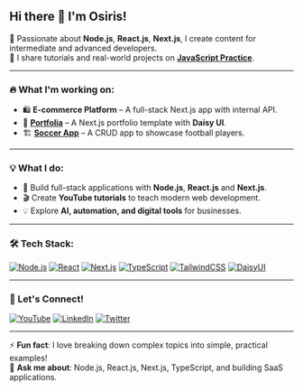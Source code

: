 ## Hi there 👋 I'm Osiris!

<!--
**Osiris8/Osiris8** is a ✨ _special_ ✨ repository because its `README.md` (this file) appears on your GitHub profile.

Here are some ideas to get you started:

- 🔭 I’m currently working on ...
- 🌱 I’m currently learning ...
- 👯 I’m looking to collaborate on ...
- 🤔 I’m looking for help with ...
- 💬 Ask me about ...
- 📫 How to reach me: ...
- 😄 Pronouns: ...
- ⚡ Fun fact: ...
-->

🚀 Passionate about **Node.js**, **React.js**, **Next.js**, I create content for intermediate and advanced developers.  
🎥 I share tutorials and real-world projects on **[JavaScript Practice](https://www.youtube.com/@javascriptpractice)**.  

---

### 🔥 What I'm working on:
- 🛍 **E-commerce Platform** – A full-stack Next.js app with internal API.   
- 🎨 **[Portfolia](https://osirismigan.vercel.app/)** – A Next.js portfolio template with **Daisy UI**.
- 🏗 **[Soccer App](https://github.com/Osiris8/player-app)** – A CRUD app to showcase football players.  
 

---

### 💡 What I do:
- 🎯 Build full-stack applications with **Node.js**, **React.js** and **Next.js**.
- 🎬 Create **YouTube tutorials** to teach modern web development.
- 💡 Explore **AI, automation, and digital tools** for businesses.

---

### 🛠 Tech Stack:
[![Node.js](https://img.shields.io/badge/Node.js-43853D?style=for-the-badge&logo=node.js&logoColor=white)](https://nodejs.org/)
[![React](https://img.shields.io/badge/React-61DAFB?style=for-the-badge&logo=react&logoColor=000)](https://react.dev/)
[![Next.js](https://img.shields.io/badge/Next.js-000?style=for-the-badge&logo=next.js)](https://nextjs.org/)
[![TypeScript](https://img.shields.io/badge/TypeScript-3178C6?style=for-the-badge&logo=typescript)](https://www.typescriptlang.org/)
[![TailwindCSS](https://img.shields.io/badge/TailwindCSS-38B2AC?style=for-the-badge&logo=tailwind-css)](https://tailwindcss.com/)
[![DaisyUI](https://img.shields.io/badge/DaisyUI-5A67D8?style=for-the-badge&logo=)](https://daisyui.com/)

---

### 📢 Let's Connect!
[![YouTube](https://img.shields.io/badge/YouTube-FF0000?style=for-the-badge&logo=youtube)](https://www.youtube.com/@javascriptpractice)
[![LinkedIn](https://img.shields.io/badge/LinkedIn-0A66C2?style=for-the-badge&logo=linkedin)](https://www.linkedin.com/in/osiris-migan/)
[![Twitter](https://img.shields.io/badge/Twitter-1DA1F2?style=for-the-badge&logo=twitter)](https://x.com/migan_osiris)

---

⚡ **Fun fact**: I love breaking down complex topics into simple, practical examples!  
💬 **Ask me about**: Node.js, React.js, Next.js, TypeScript, and building SaaS applications.  

